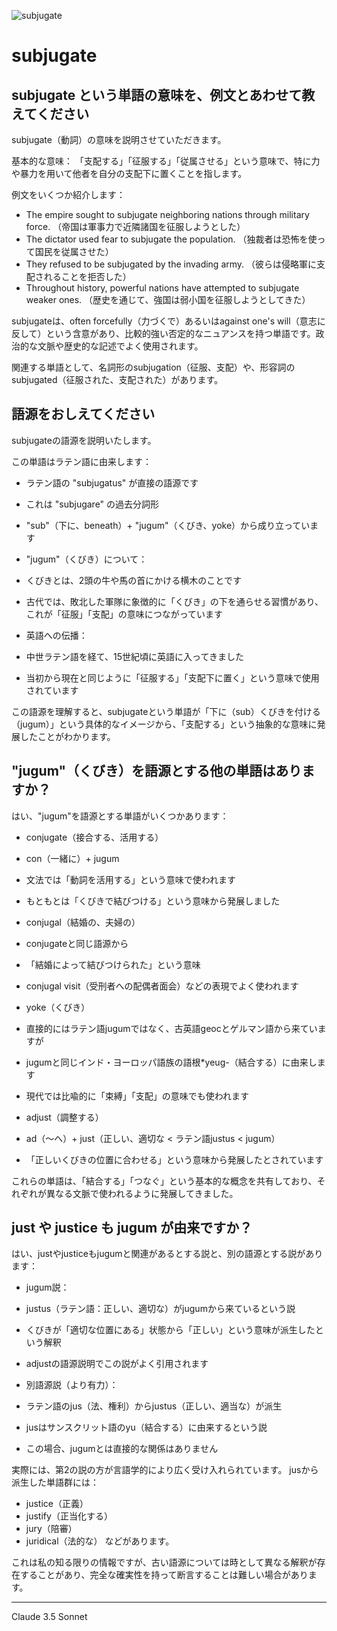 ![subjugate](./imgs/subjugate.webp)

# subjugate

## subjugate という単語の意味を、例文とあわせて教えてください

subjugate（動詞）の意味を説明させていただきます。

基本的な意味：
「支配する」「征服する」「従属させる」という意味で、特に力や暴力を用いて他者を自分の支配下に置くことを指します。

例文をいくつか紹介します：

- The empire sought to subjugate neighboring nations through military force. （帝国は軍事力で近隣諸国を征服しようとした）
- The dictator used fear to subjugate the population. （独裁者は恐怖を使って国民を従属させた）
- They refused to be subjugated by the invading army. （彼らは侵略軍に支配されることを拒否した）
- Throughout history, powerful nations have attempted to subjugate weaker ones. （歴史を通じて、強国は弱小国を征服しようとしてきた）

subjugateは、often forcefully（力づくで）あるいはagainst one's will（意志に反して）という含意があり、比較的強い否定的なニュアンスを持つ単語です。政治的な文脈や歴史的な記述でよく使用されます。

関連する単語として、名詞形のsubjugation（征服、支配）や、形容詞のsubjugated（征服された、支配された）があります。

## 語源をおしえてください

subjugateの語源を説明いたします。

この単語はラテン語に由来します：

- ラテン語の "subjugatus" が直接の語源です

- これは "subjugare" の過去分詞形
- "sub"（下に、beneath）+ "jugum"（くびき、yoke）から成り立っています

- "jugum"（くびき）について：

- くびきとは、2頭の牛や馬の首にかける横木のことです
- 古代では、敗北した軍隊に象徴的に「くびき」の下を通らせる習慣があり、これが「征服」「支配」の意味につながっています

- 英語への伝播：

- 中世ラテン語を経て、15世紀頃に英語に入ってきました
- 当初から現在と同じように「征服する」「支配下に置く」という意味で使用されています

この語源を理解すると、subjugateという単語が「下に（sub）くびきを付ける（jugum）」という具体的なイメージから、「支配する」という抽象的な意味に発展したことがわかります。

## "jugum"（くびき）を語源とする他の単語はありますか？

はい、"jugum"を語源とする単語がいくつかあります：

- conjugate（接合する、活用する）

- con（一緒に）+ jugum
- 文法では「動詞を活用する」という意味で使われます
- もともとは「くびきで結びつける」という意味から発展しました

- conjugal（結婚の、夫婦の）

- conjugateと同じ語源から
- 「結婚によって結びつけられた」という意味
- conjugal visit（受刑者への配偶者面会）などの表現でよく使われます

- yoke（くびき）

- 直接的にはラテン語jugumではなく、古英語geocとゲルマン語から来ていますが
- jugumと同じインド・ヨーロッパ語族の語根*yeug-（結合する）に由来します
- 現代では比喩的に「束縛」「支配」の意味でも使われます

- adjust（調整する）

- ad（～へ）+ just（正しい、適切な < ラテン語justus < jugum）
- 「正しいくびきの位置に合わせる」という意味から発展したとされています

これらの単語は、「結合する」「つなぐ」という基本的な概念を共有しており、それぞれが異なる文脈で使われるように発展してきました。

## just や justice も jugum が由来ですか？

はい、justやjusticeもjugumと関連があるとする説と、別の語源とする説があります：

- jugum説：

- justus（ラテン語：正しい、適切な）がjugumから来ているという説
- くびきが「適切な位置にある」状態から「正しい」という意味が派生したという解釈
- adjustの語源説明でこの説がよく引用されます

- 別語源説（より有力）：

- ラテン語のjus（法、権利）からjustus（正しい、適当な）が派生
- jusはサンスクリット語のyu（結合する）に由来するという説
- この場合、jugumとは直接的な関係はありません

実際には、第2の説の方が言語学的により広く受け入れられています。
jusから派生した単語群には：

- justice（正義）
- justify（正当化する）
- jury（陪審）
- juridical（法的な） などがあります。

これは私の知る限りの情報ですが、古い語源については時として異なる解釈が存在することがあり、完全な確実性を持って断言することは難しい場合があります。


---
Claude 3.5 Sonnet
